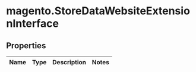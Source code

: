 # magento.StoreDataWebsiteExtensionInterface

## Properties
Name | Type | Description | Notes
------------ | ------------- | ------------- | -------------


